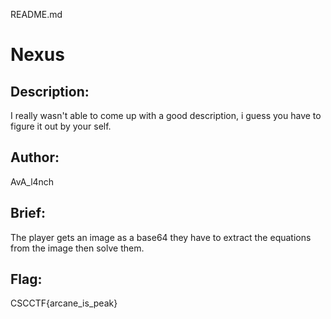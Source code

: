README.md

# Nexus

## Description:

I really wasn't able to come up with a good description, i guess you have to figure it out by your self.

## Author:

AvA_l4nch

## Brief:

The player gets an image as a base64 they have to extract the equations from the image then solve them.

## Flag:

CSCCTF{arcane_is_peak}

